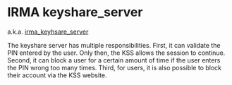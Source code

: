 # IRMA keyshare_server

a.k.a. [irma_keyhsare_server](https://github.com/InternetNZ/irma_keyshare_server)

The keyshare server has multiple responsibilities. First, it can validate the PIN entered by the user. Only then, the 
KSS allows the session to continue. Second, it can block a user for a certain amount of time if the user enters the 
PIN wrong too many times. Third, for users, it is also possible to block their account via the KSS website. 
